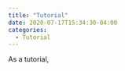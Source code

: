 ```yaml
---
title: "Tutorial"
date: 2020-07-17T15:34:30-04:00
categories:
  - Tutorial
---
```



As a tutorial,
